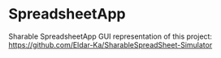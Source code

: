 # SpreadsheetApp

Sharable SpreadsheetApp GUI representation of this project:
https://github.com/Eldar-Ka/SharableSpreadSheet-Simulator
